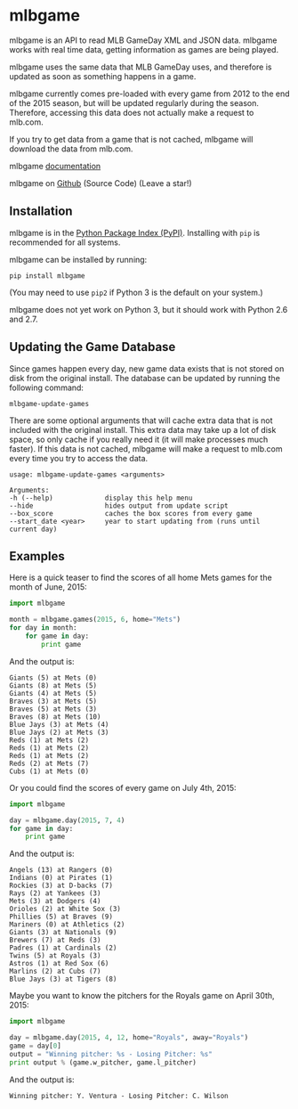 # mlbgame

mlbgame is an API to read MLB GameDay XML and JSON data.
mlbgame works with real time data, getting information as games are being played.

mlbgame uses the same data that MLB GameDay uses,
and therefore is updated as soon as something happens in a game.

mlbgame currently comes pre-loaded with every game
from 2012 to the end of the 2015 season,
but will be updated regularly during the season.
Therefore, accessing this data does not actually make a request to mlb.com.

If you try to get data from a game that is not cached,
mlbgame will download the data from mlb.com.

mlbgame [documentation](http://zachpanz88.github.io/mlbgame)

mlbgame on [Github](https://github.com/zachpanz88/mlbgame) (Source Code) (Leave a star!)

Installation
------------

mlbgame is in the [Python Package Index (PyPI)](http://pypi.python.org/pypi/mlbgame/).
Installing with `pip` is recommended for all systems.

mlbgame can be installed by running:

```
pip install mlbgame
```

(You may need to use `pip2` if Python 3 is the default on your system.)

mlbgame does not yet work on Python 3, but it should work with Python 2.6 and 2.7.

Updating the Game Database
--------------------------

Since games happen every day, new game data exists that is not stored on disk from the original install.
The database can be updated by running the following command:

```
mlbgame-update-games
```

There are some optional arguments that will cache extra data that is not included with the original install.
This extra data may take up a lot of disk space, so only cache if you really need it (it will make processes much faster).
If this data is not cached, mlbgame will make a request to mlb.com every time you try to access the data.

```
usage: mlbgame-update-games <arguments>
    
Arguments:
-h (--help)             display this help menu
--hide                  hides output from update script
--box_score             caches the box scores from every game
--start_date <year>     year to start updating from (runs until current day)
```


Examples
--------

Here is a quick teaser to find the scores of all home Mets games for the month of June, 2015:

```python
import mlbgame

month = mlbgame.games(2015, 6, home="Mets")
for day in month:
    for game in day:
        print game
```

And the output is:

```
Giants (5) at Mets (0)
Giants (8) at Mets (5)
Giants (4) at Mets (5)
Braves (3) at Mets (5)
Braves (5) at Mets (3)
Braves (8) at Mets (10)
Blue Jays (3) at Mets (4)
Blue Jays (2) at Mets (3)
Reds (1) at Mets (2)
Reds (1) at Mets (2)
Reds (1) at Mets (2)
Reds (2) at Mets (7)
Cubs (1) at Mets (0)
```

Or you could find the scores of every game on July 4th, 2015:

```python
import mlbgame

day = mlbgame.day(2015, 7, 4)
for game in day:
    print game
```

And the output is:

```
Angels (13) at Rangers (0)
Indians (0) at Pirates (1)
Rockies (3) at D-backs (7)
Rays (2) at Yankees (3)
Mets (3) at Dodgers (4)
Orioles (2) at White Sox (3)
Phillies (5) at Braves (9)
Mariners (0) at Athletics (2)
Giants (3) at Nationals (9)
Brewers (7) at Reds (3)
Padres (1) at Cardinals (2)
Twins (5) at Royals (3)
Astros (1) at Red Sox (6)
Marlins (2) at Cubs (7)
Blue Jays (3) at Tigers (8)
```

Maybe you want to know the pitchers for the Royals game on April 30th, 2015:

```python
import mlbgame

day = mlbgame.day(2015, 4, 12, home="Royals", away="Royals")
game = day[0]
output = "Winning pitcher: %s - Losing Pitcher: %s"
print output % (game.w_pitcher, game.l_pitcher)
```

And the output is:

```
Winning pitcher: Y. Ventura - Losing Pitcher: C. Wilson
```
